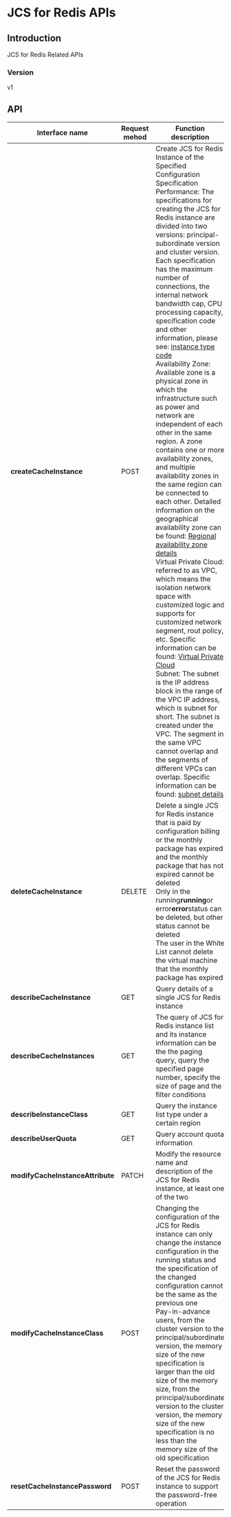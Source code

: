# JCS for Redis APIs


## Introduction
JCS for Redis Related APIs


### Version
v1


## API
|Interface name|Request mehod|Function description|
|---|---|---|
|**createCacheInstance**|POST|Create JCS for Redis Instance of the Specified Configuration</br>Specification Performance: The specifications for creating the JCS for Redis instance are divided into two versions: principal-subordinate version and cluster version. Each specification has the maximum number of connections, the internal network bandwidth cap, CPU processing capacity, specification code and other information, please see: <a href='https://www.jdcloud.com/help/detail/411/isCatalog/1'>instance type code</a></br>Availability Zone: Available zone is a physical zone in which the infrastructure such as power and network are independent of each other in the same region. A zone contains one or more availability zones, and multiple availability zones in the same region can be connected to each other. Detailed information on the geographical availability zone can be found: <a href="https://www.jdcloud.com/help/detail/2222/isCatalog/1">Regional availability zone details</a></br>Virtual Private Cloud: referred to as VPC, which means the isolation network space with customized logic and supports for customized network segment, rout policy, etc. Specific information can be found: <a href="https://www.jdcloud.com/help/detail/1509/isCatalog/1">Virtual Private Cloud</a></br>Subnet: The subnet is the IP address block in the range of the VPC IP address, which is subnet for short. The subnet is created under the VPC. The segment in the same VPC cannot overlap and the segments of different VPCs can overlap. Specific information can be found: <a href="https://www.jdcloud.com/help/detail/1510/isCatalog/1">subnet details</a></br>|
|**deleteCacheInstance**|DELETE|Delete a single JCS for Redis instance that is paid by configuration billing or the monthly package has expired and the monthly package that has not expired cannot be deleted</br>Only in the running<b>running</b>or error<b>error</b>status can be deleted, but other status cannot be deleted</br>The user in the White List cannot delete the virtual machine that the monthly package has expired</br>|
|**describeCacheInstance**|GET|Query details of a single JCS for Redis instance|
|**describeCacheInstances**|GET|The query of JCS for Redis instance list and its instance information can be the the paging query, query the specified page number, specify the size of page and the filter conditions|
|**describeInstanceClass**|GET|Query the instance list type under a certain region|
|**describeUserQuota**|GET|Query account quota information|
|**modifyCacheInstanceAttribute**|PATCH|Modify the resource name and description of the JCS for Redis instance, at least one of the two|
|**modifyCacheInstanceClass**|POST|Changing the configuration of the JCS for Redis instance can only change the instance configuration in the running status and the specification of the changed configuration cannot be the same as the previous one</br>Pay-in-advance users, from the cluster version to the principal/subordinate version, the memory size of the new specification is larger than the old size of the memory size, from the principal/subordinate version to the cluster version, the memory size of the new specification is no less than the memory size of the old specification</br>|
|**resetCacheInstancePassword**|POST|Reset the password of the JCS for Redis instance to support the password-free operation|
